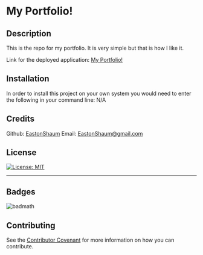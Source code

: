 # My Portfolio!

  ## Description 

  This is the repo for my portfolio. It is very simple but that is how I like it.

  Link for the deployed application: [My Portfolio!](https://eastonshaum.netlify.app/)

  
  ## Installation

  In order to install this project on your own system you would need to enter the following in your command line: N/A

  ## Credits

  Github: [EastonShaum](https://github.com/EastonShaum)
  Email:  EastonShaum@gmail.com

  ## License
  [![License: MIT](https://img.shields.io/badge/License-MIT-yellow.svg)](https://opensource.org/licenses/MIT)

  ---

  ## Badges

  ![badmath](https://img.shields.io/github/languages/top/nielsenjared/badmath)


  ## Contributing

  
  See the [Contributor Covenant](https://www.contributor-covenant.org/) for more information on how you can contribute. 


